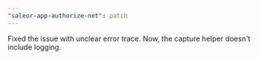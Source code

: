 ```yaml
---
"saleor-app-authorize-net": patch
---
```


Fixed the issue with unclear error trace. Now, the capture helper doesn't include logging.
